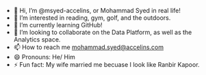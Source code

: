 - 👋 Hi, I’m @msyed-accelins, or Mohammad Syed in real life!
- 👀 I’m interested in reading, gym, golf, and the outdoors.
- 🌱 I’m currently learning GitHub!
- 💞️ I’m looking to collaborate on the Data Platform, as well as the Analytics space.
- 📫 How to reach me mohammad.syed@accelins.com
- 😄 Pronouns: He/ Him
- ⚡ Fun fact: My wife married me becuase I look like Ranbir Kapoor.

<!---
msyed-accelins/msyed-accelins is a ✨ special ✨ repository because its `README.md` (this file) appears on your GitHub profile.
You can click the Preview link to take a look at your changes.
--->
